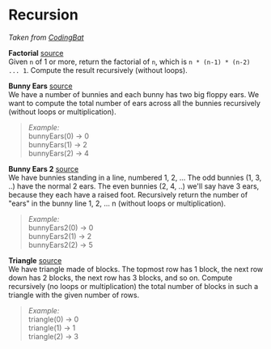 # Recursion

*Taken from [CodingBat](http://codingbat.com/prob/p154669)*

**Factorial** [source](http://codingbat.com/prob/p154669)   
Given `n` of 1 or more, return the factorial of `n`, which is `n * (n-1) * (n-2) ... 1`. Compute the result recursively (without loops).

**Bunny Ears** [source](http://codingbat.com/prob/p183649)  
We have a number of bunnies and each bunny has two big floppy ears. We want to compute the total number of ears across all the bunnies recursively (without loops or multiplication). 

> *Example:*  
bunnyEars(0) → 0  
bunnyEars(1) → 2  
bunnyEars(2) → 4   

**Bunny Ears 2** [source](http://codingbat.com/prob/p107330)  
We have bunnies standing in a line, numbered 1, 2, ... The odd bunnies (1, 3, ..) have the normal 2 ears. The even bunnies (2, 4, ..) we'll say have 3 ears, because they each have a raised foot. Recursively return the number of "ears" in the bunny line 1, 2, ... n (without loops or multiplication).   

> *Example:*  
bunnyEars2(0) → 0  
bunnyEars2(1) → 2  
bunnyEars2(2) → 5  

**Triangle** [source](http://codingbat.com/prob/p194781)  
We have triangle made of blocks. The topmost row has 1 block, the next row down has 2 blocks, the next row has 3 blocks, and so on. Compute recursively (no loops or multiplication) the total number of blocks in such a triangle with the given number of rows. 

> *Example:*  
triangle(0) → 0  
triangle(1) → 1  
triangle(2) → 3  


